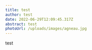 ```yaml
---
title: test
author: test
date: 2022-06-29T12:09:45.317Z
abstract: test
photoUrl: /uploads/images/agneau.jpg
---
```

test